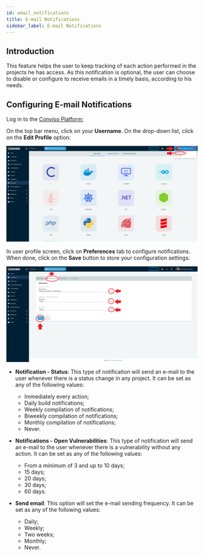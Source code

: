 ```yaml
---
id: email_notifications
title: E-mail Notifications
sidebar_label: E-mail Notifications
---
```


## Introduction

This feature helps the user to keep tracking of each action performed in the projects he has access. As this notification is optional, the user can choose to disable or configure to receive emails in a timely basis, according to his needs.

## Configuring E-mail Notifications

Log in to the [Conviso Platform](https://app.convisoappsec.com);

On the top bar menu, click on your **Username**. On the drop-down list, click on the **Edit Profile** option:

<div style={{textAlign: 'center'}}>

![img](../../static/img/email_notifications-img1.png)

</div>

In user profile screen, click on **Preferences** tab to configure notifications. When done, click on the **Save** button to store your configuration settings:

<div style={{textAlign: 'center'}}>

![img](../../static/img/email_notifications-img2.png)

</div>

- **Notification - Status**: This type of notification will send an e-mail to the user whenever there is a status change in any project. It can be set as any of the following values:
    - Immediately every action;
    - Daily build notifications;
    - Weekly compilation of notifications;
    - Biweekly compilation of notifications;
    - Monthly compilation of notifications;
    - Never.

- **Notifications - Open Vulnerabilities**: This type of notification will send an e-mail to the user whenever there is a vulnerability without any action. It can be set as any of the following values:
    - From a minimum of 3 and up to 10 days;
    - 15 days;
    - 20 days;
    - 30 days;
    - 60 days.

- **Send email**: This option will set the e-mail sending frequency. It can be set as any of the following values:
    - Daily;
    - Weekly;
    - Two weeks;
    - Monthly;
    - Never.
